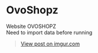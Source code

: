 # OvoShopz
Website OVOSHOPZ<br />
Need to import data before running
 <blockquote class="imgur-embed-pub" lang="en" data-id="VxKuYyP"><a href="https://imgur.com/VxKuYyP">View post on imgur.com</a></blockquote><script async src="//s.imgur.com/min/embed.js" charset="utf-8"></script>
 
